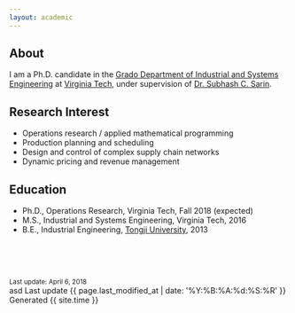 ```yaml
---
layout: academic
---
```


## About

I am a Ph.D. candidate in the [Grado Department of Industrial and Systems Engineering](http://www.ise.vt.edu/) at [Virginia Tech](http://www.vt.edu/), under supervision of [Dr. Subhash C. Sarin](http://www.ise.vt.edu/People/Faculty/Bios/Sarin_bio.html).  

## Research Interest

* Operations research / applied mathematical programming 
* Production planning and scheduling
* Design and control of complex supply chain networks
* Dynamic pricing and revenue management

## Education

* Ph.D., Operations Research, Virginia Tech, Fall 2018 (expected)
* M.S., Industrial and Systems Engineering, Virginia Tech, 2016
* B.E., Industrial Engineering, [Tongji University](http://www.tongji.edu.cn/), 2013





<br><br><br>

<sub>Last update: April 6, 2018</sub>
<br>
asd Last update {{ page.last_modified_at | date: '%Y:%B:%A:%d:%S:%R' }}
<br>
Generated {{ site.time }}
<br><br>


